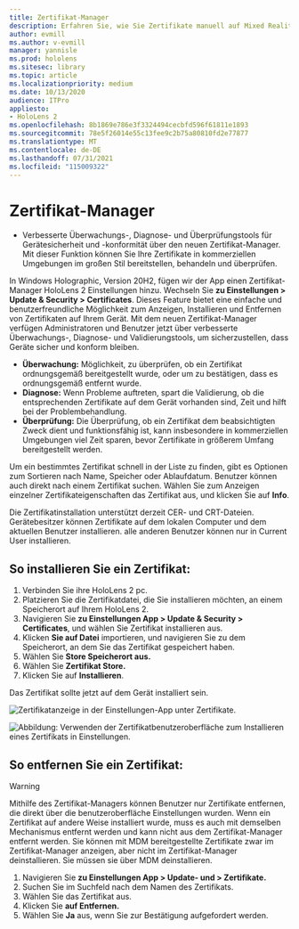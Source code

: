 ```yaml
---
title: Zertifikat-Manager
description: Erfahren Sie, wie Sie Zertifikate manuell auf Mixed Reality-Geräten HoloLens 2, verwalten und entfernen.
author: evmill
ms.author: v-evmill
manager: yannisle
ms.prod: hololens
ms.sitesec: library
ms.topic: article
ms.localizationpriority: medium
ms.date: 10/13/2020
audience: ITPro
appliesto:
- HoloLens 2
ms.openlocfilehash: 8b1869e786e3f3324494cecbfd596f61811e1893
ms.sourcegitcommit: 78e5f26014e55c13fee9c2b75a80810fd2e77877
ms.translationtype: MT
ms.contentlocale: de-DE
ms.lasthandoff: 07/31/2021
ms.locfileid: "115009322"
---
```

# <a name="certificate-manager"></a>Zertifikat-Manager

- Verbesserte Überwachungs-, Diagnose- und Überprüfungstools für Gerätesicherheit und -konformität über den neuen Zertifikat-Manager. Mit dieser Funktion können Sie Ihre Zertifikate in kommerziellen Umgebungen im großen Stil bereitstellen, behandeln und überprüfen.

In Windows Holographic, Version 20H2, fügen wir der App einen Zertifikat-Manager HoloLens 2 Einstellungen hinzu. Wechseln Sie **zu Einstellungen > Update & Security > Certificates**. Dieses Feature bietet eine einfache und benutzerfreundliche Möglichkeit zum Anzeigen, Installieren und Entfernen von Zertifikaten auf Ihrem Gerät. Mit dem neuen Zertifikat-Manager verfügen Administratoren und Benutzer jetzt über verbesserte Überwachungs-, Diagnose- und Validierungstools, um sicherzustellen, dass Geräte sicher und konform bleiben. 

-   **Überwachung:** Möglichkeit, zu überprüfen, ob ein Zertifikat ordnungsgemäß bereitgestellt wurde, oder um zu bestätigen, dass es ordnungsgemäß entfernt wurde. 
-   **Diagnose:** Wenn Probleme auftreten, spart die Validierung, ob die entsprechenden Zertifikate auf dem Gerät vorhanden sind, Zeit und hilft bei der Problembehandlung. 
-   **Überprüfung:** Die Überprüfung, ob ein Zertifikat dem beabsichtigten Zweck dient und funktionsfähig ist, kann insbesondere in kommerziellen Umgebungen viel Zeit sparen, bevor Zertifikate in größerem Umfang bereitgestellt werden.

Um ein bestimmtes Zertifikat schnell in der Liste zu finden, gibt es Optionen zum Sortieren nach Name, Speicher oder Ablaufdatum. Benutzer können auch direkt nach einem Zertifikat suchen. Wählen Sie zum Anzeigen einzelner Zertifikateigenschaften das Zertifikat aus, und klicken Sie auf **Info**. 

Die Zertifikatinstallation unterstützt derzeit CER- und CRT-Dateien. Gerätebesitzer können Zertifikate auf dem lokalen Computer und dem aktuellen Benutzer installieren.  alle anderen Benutzer können nur in Current User installieren.

## <a name="to-install-a-certificate"></a>So installieren Sie ein Zertifikat: 

1.  Verbinden Sie ihre HoloLens 2 pc.
1.  Platzieren Sie die Zertifikatdatei, die Sie installieren möchten, an einem Speicherort auf Ihrem HoloLens 2.
1.  Navigieren Sie **zu Einstellungen App > Update & Security > Certificates**, und wählen Sie Zertifikat installieren aus.
1.  Klicken **Sie auf Datei** importieren, und navigieren Sie zu dem Speicherort, an dem Sie das Zertifikat gespeichert haben.
1.  Wählen Sie **Store Speicherort aus.**
1.  Wählen Sie **Zertifikat Store.**
1.  Klicken Sie auf **Installieren**.

Das Zertifikat sollte jetzt auf dem Gerät installiert sein.

![Zertifikatanzeige in der Einstellungen-App unter Zertifikate.](images/certificate-viewer-device.jpg)

![Abbildung: Verwenden der Zertifikatbenutzeroberfläche zum Installieren eines Zertifikats in Einstellungen.](images/certificate-device-install.jpg)

## <a name="to-remove-a-certificate"></a>So entfernen Sie ein Zertifikat:

> [!WARNING]
> Mithilfe des Zertifikat-Managers können Benutzer nur Zertifikate entfernen, die direkt über die benutzeroberfläche Einstellungen wurden. Wenn ein Zertifikat auf andere Weise installiert wurde, muss es auch mit demselben Mechanismus entfernt werden und kann nicht aus dem Zertifikat-Manager entfernt werden. Sie können mit MDM bereitgestellte Zertifikate zwar im Zertifikat-Manager anzeigen, aber nicht im Zertifikat-Manager deinstallieren. Sie müssen sie über MDM deinstallieren.

1. Navigieren Sie **zu Einstellungen App > Update- und > Zertifikate.**
1. Suchen Sie im Suchfeld nach dem Namen des Zertifikats.
1. Wählen Sie das Zertifikat aus.
1. Klicken Sie **auf Entfernen.**
1. Wählen Sie **Ja** aus, wenn Sie zur Bestätigung aufgefordert werden.

